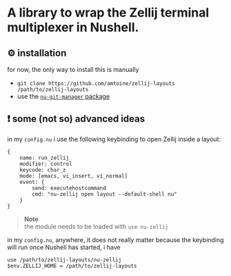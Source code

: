 # A library to wrap the Zellij terminal multiplexer in Nushell.

## :gear: installation
for now, the only way to install this is manually
- `git clone https://github.com/amtoine/zellij-layouts /path/to/zellij-layouts`
- use the [`nu-git-manager` package](https://github.com/amtoine/nu-git-manager)

## :exclamation: some (not so) advanced ideas

in my `config.nu` i use the following keybinding to open Zellij inside a layout:
```nu
{
    name: run_zellij
    modifier: control
    keycode: char_z
    mode: [emacs, vi_insert, vi_normal]
    event: {
        send: executehostcommand
        cmd: "nu-zellij open layout --default-shell nu"
    }
}
```

> **Note**  
> the module needs to be loaded with `use nu-zellij`

in my `config.nu`, anywhere, it does not really matter because the keybinding will run
once Nushell has started, i have
```nu
use /path/to/zellij-layouts/nu-zellij
$env.ZELLIJ_HOME = /path/to/zellij-layouts
```
